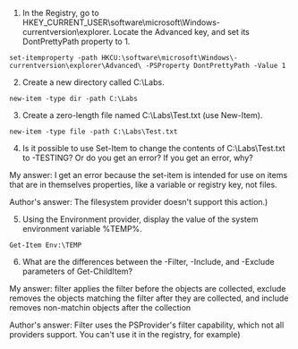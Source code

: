 1.  In the Registry, go to HKEY_CURRENT_USER\software\microsoft\Windows\-currentversion\explorer. Locate the Advanced key, and set its DontPrettyPath property to 1. 

`set-itemproperty -path HKCU:\software\microsoft\Windows\-currentversion\explorer\Advanced\ -PSProperty DontPrettyPath -Value 1`

2.  Create a new directory called C:\Labs.

`new-item -type dir -path C:\Labs`

3.  Create a zero-length file named C:\Labs\Test.txt (use New-Item).

`new-item -type file -path C:\Labs\Test.txt`

4.  Is it possible to use Set-Item to change the contents of C:\Labs\Test.txt to -TESTING? Or do you get an error? If you get an error, why? 

My answer:
I get an error because the set-item is intended for use on items that are in themselves properties, like a variable or registry key, not files.

Author's answer:
The filesystem provider doesn't support this action.)

5.  Using the Environment provider, display the value of the system environment variable %TEMP%. 

`Get-Item Env:\TEMP`

6.  What are the differences between the -Filter, -Include, and -Exclude parameters of Get-ChildItem?

My answer:
filter applies the filter before the objects are collected, exclude removes the objects matching the filter after they are collected, and include removes non-matchin objects after the collection

Author's answer:
Filter uses the PSProvider's filter capability, which not all providers support. You can't use it in the registry, for example)
